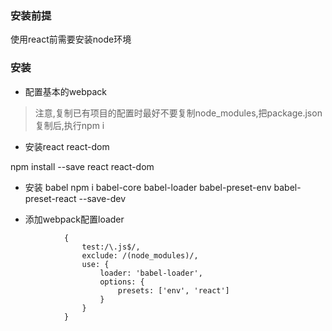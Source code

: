 ### 安装前提
使用react前需要安装node环境 

### 安装

* 配置基本的webpack

> 注意,复制已有项目的配置时最好不要复制node_modules,把package.json复制后,执行npm i 

* 安装react react-dom

npm install --save react react-dom

* 安装 babel
npm i babel-core babel-loader babel-preset-env babel-preset-react --save-dev

* 添加webpack配置loader
```
            {
                test:/\.js$/,
                exclude: /(node_modules)/,
                use: {
                    loader: 'babel-loader',
                    options: {
                        presets: ['env', 'react']
                    }
                }               
            }
```            



